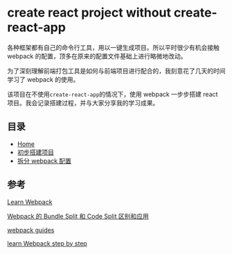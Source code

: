 # create react project without create-react-app

各种框架都有自己的命令行工具，用以一键生成项目。所以平时很少有机会接触 webpack 的配置，顶多在原来的配置文件基础上进行略微地改动。

为了深刻理解前端打包工具是如何与前端项目进行配合的，我刻意花了几天的时间学习了 webpack 的使用。

该项目在不使用`create-react-app`的情况下，使用 webpack 一步步搭建 react 项目。我会记录搭建过程，并与大家分享我的学习成果。

## 目录

- [Home](https://github.com/AllenMRbai/diy-webpack-for-react/wiki)
- [初步搭建项目](https://github.com/AllenMRbai/diy-webpack-for-react/wiki/%E5%88%9D%E6%AD%A5%E6%90%AD%E5%BB%BA%E9%A1%B9%E7%9B%AE)
- [拆分 webpack 配置](https://github.com/AllenMRbai/diy-webpack-for-react/wiki/%E6%8B%86%E5%88%86webpack%E9%85%8D%E7%BD%AE)

## 参考

[Learn Webpack](https://www.youtube.com/watch?v=3On5Z0gjf4U)

[Webpack 的 Bundle Split 和 Code Split 区别和应用](https://mp.weixin.qq.com/s?__biz=MzA5NzkwNDk3MQ==&mid=2650589063&idx=1&sn=36d69a5ac00fbf90e1cdd8c0c8fec32b&chksm=8891d7a3bfe65eb5033078b4f57985229dbc55735c580882b726778212c25ba7dcb08f57a2ae&mpshare=1&scene=23&srcid=0314knIkjUib5roj3IbwcftM#rd)

[webpack guides](https://webpack.js.org/guides)

[learn Webpack step by step](https://www.youtube.com/watch?v=h3TJ7ZEdzHg&list=PLMEIN_H8vMqPBgFfKNHtGxNMBh-8FHJIg)
